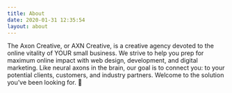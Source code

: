 ```yaml
---
title: About
date: 2020-01-31 12:35:54
layout: about
---
```

The Axon Creative, or AXN Creative, is a creative agency devoted to the online vitality of YOUR small business. We strive to help you prep for maximum online impact with web design, development, and digital marketing. Like neural axons in the brain, our goal is to connect you: to your potential clients, customers, and industry partners. Welcome to the solution you’ve been looking for. 💯